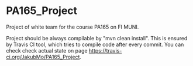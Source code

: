 # PA165_Project
Project of white team for the course PA165 on FI MUNI.

Project should be always compilable by "mvn clean install". This is ensured by Travis CI tool, which tries to compile code after every commit. You can check check actual state on page <https://travis-ci.org/JakubMo/PA165_Project>.